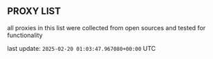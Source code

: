 ## PROXY LIST

all proxies in this list were collected from open sources and tested for functionality

last update: `2025-02-20 01:03:47.967080+00:00` UTC